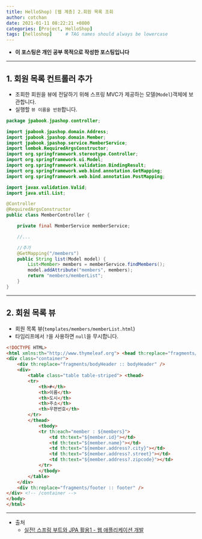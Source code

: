```yaml
---
title: HelloShop) [웹 계층] 2.회원 목록 조회
author: cotchan
date: 2021-01-11 08:22:21 +0800
categories: [Project, HelloShop]
tags: [helloshop]     # TAG names should always be lowercase
---
```


+ **이 포스팅은 개인 공부 목적으로 작성한 포스팅입니다**

---

## 1. 회원 목록 컨트롤러 추가

+ 조회한 회원을 뷰에 전달하기 위해 스프링 MVC가 제공하는 모델(`Model`)객체에 보관합니다.
+ 실행할 `뷰 이름을 반환`합니다.

```java
package jpabook.jpashop.controller;

import jpabook.jpashop.domain.Address;
import jpabook.jpashop.domain.Member;
import jpabook.jpashop.service.MemberService;
import lombok.RequiredArgsConstructor;
import org.springframework.stereotype.Controller;
import org.springframework.ui.Model;
import org.springframework.validation.BindingResult;
import org.springframework.web.bind.annotation.GetMapping;
import org.springframework.web.bind.annotation.PostMapping;

import javax.validation.Valid;
import java.util.List;

@Controller
@RequiredArgsConstructor
public class MemberController {

    private final MemberService memberService;

    //...

    //추가
    @GetMapping("/members")
    public String list(Model model) {
        List<Member> members = memberService.findMembers();
        model.addAttribute("members", members);
        return "members/memberList";
    }
}
```

---

## 2. 회원 목록 뷰

+ 회원 목록 뷰(`templates/members/memberList.html`) 
+ 타임리프에서 `?`을 사용하면 `null`을 무시합니다.

```html
<!DOCTYPE HTML>
<html xmlns:th="http://www.thymeleaf.org"> <head th:replace="fragments/header :: header" /> <body>
<div class="container">
    <div th:replace="fragments/bodyHeader :: bodyHeader" />
    <div>
        <table class="table table-striped"> <thead>
        <tr>
            <th>#</th>
            <th>이름</th>
            <th>도시</th>
            <th>주소</th>
            <th>우편번호</th>
        </tr>
        </thead>
            <tbody>
            <tr th:each="member : ${members}">
                <td th:text="${member.id}"></td>
                <td th:text="${member.name}"></td>
                <td th:text="${member.address?.city}"></td>
                <td th:text="${member.address?.street}"></td>
                <td th:text="${member.address?.zipcode}"></td>
            </tr>
            </tbody>
        </table>
    </div>
    <div th:replace="fragments/footer :: footer" />
</div> <!-- /container -->
</body>
</html>
```

---


+ 출처
    + [실전! 스프링 부트와 JPA 활용1 - 웹 애플리케이션 개발](https://www.inflearn.com/course/%EC%8A%A4%ED%94%84%EB%A7%81%EB%B6%80%ED%8A%B8-JPA-%ED%99%9C%EC%9A%A9-1/dashboard)


